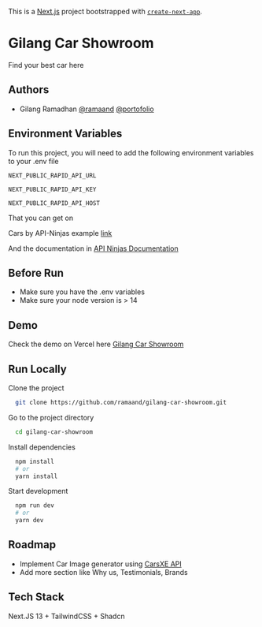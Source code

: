 This is a [Next.js](https://nextjs.org/) project bootstrapped with [`create-next-app`](https://github.com/vercel/next.js/tree/canary/packages/create-next-app).

# Gilang Car Showroom

Find your best car here

## Authors

- Gilang Ramadhan [@ramaand](https://www.github.com/ramaand) [@portofolio](https://gilstuffs.xyz)


## Environment Variables

To run this project, you will need to add the following environment variables to your .env file

`NEXT_PUBLIC_RAPID_API_URL`

`NEXT_PUBLIC_RAPID_API_KEY`

`NEXT_PUBLIC_RAPID_API_HOST`

That you can get on 

Cars by API-Ninjas example [link](https://rapidapi.com/apininjas/api/cars-by-api-ninjas)

And the documentation in [API Ninjas Documentation](https://api-ninjas.com/api/cars)




## Before Run
- Make sure you have the .env variables
- Make sure your node version is > 14
## Demo

Check the demo on Vercel here [Gilang Car Showroom](https://gilang-car-showroom.vercel.app/)


## Run Locally

Clone the project

```bash
  git clone https://github.com/ramaand/gilang-car-showroom.git
```

Go to the project directory

```bash
  cd gilang-car-showroom
```

Install dependencies

```bash
  npm install
  # or
  yarn install
```

Start development

```bash
  npm run dev
  # or
  yarn dev
```


## Roadmap

- Implement Car Image generator using [CarsXE API](https://api.carsxe.com/)
- Add more section like Why us, Testimonials, Brands


## Tech Stack

Next.JS 13 + TailwindCSS + Shadcn
